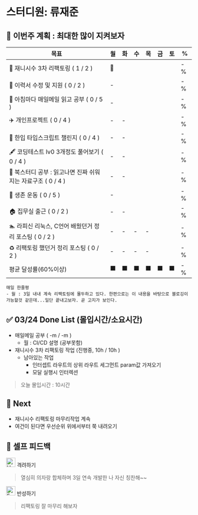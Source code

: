 # 스터디원: 류재준

## 🚀 이번주 계획 : 최대한 많이 지켜보자

| 목표                            | 월   | 화   | 수   | 목   | 금   | 토   | %   |
| ------------------------------- | --- | --- | --- | --- | --- | --- | --- |
| 🚗 재니시수 3차 리팩토링 ( 1 / 2 ) |🌠|||||| -% |
| 🏃 이력서 수정 및 지원 ( 0 / 2 ) |-|||||| -% |
| 📰 아침마다 매일메일 읽고 공부 ( 0 / 5 ) |-|||||| -% |
| ✈️ 개인프로젝트 ( 0 / 4 ) |-|-||||| -% |
| 📌 한입 타입스크립트 챌린지 ( 0 / 4 ) |-|-||||| -% |
| 🖋️ 코딩테스트 lv0 3개정도 풀어보기 ( 0 / 4 ) |-|-||||| -% |
| 📖 북스터디 공부 : 읽고나면 진짜 쉬워지는 자료구조 ( 0 / 4 ) |-|-||||| -% |
| 💪 생존 운동 ( 0 / 5 )               |-|||||| -% |
| 🏠 집무실 출근 ( 0 / 2 ) |-|-||||| -% |
| 🏊 라피신 리눅스, C언어 배웠던거 정리 포스팅 ( 0 / 2 ) |-|-|-|-||| -% |
| ♻️ 리팩토링 했던거 정리 포스팅 ( 0 / 2 ) |-|-|-|-||| -%  |
| 평균 달성률(60%이상)      |⬛|⬛|⬛|⬛|⬛|⬛|  -% |


```text
매일 한줄평
- 월 : 3일 내내 계속 리팩토링에 몰두하고 있다. 한편으로는 이 내용을 바탕으로 블로깅이 가능할것 같은데...일단 끝내고보자. 곧 고지가 보인다.
```

## ✅ 03/24 Done List (몰입시간/소요시간) 
- 매일메일 공부 ( -m / -m )
  - 월 : CI/CD 설명 (공부못함)
- 재니시수 3차 리팩토링 작업 (진행중, 10h / 10h )
  - 남아있는 작업
    - 인터셉트 라우트의 상위 라우트 세그먼트 param값 가져오기
    - 모달 실행시 인터렉션
> 오늘 몰입시간 : 10시간

## 🌱 Next
- 재니시수 리팩토링 마무리작업 계속
- 여건이 된다면 우선순위 위에서부터 쭉 내려오기

## 🎉 셀프 피드백

<img src="https://raw.githubusercontent.com/Tarikul-Islam-Anik/Animated-Fluent-Emojis/master/Emojis/Smilies/Hugging%20Face.png" alt="Hugging Face" width="25" height="25"> 격려하기</img>

> 열심히 의자랑 합체하며 3일 연속 개발한 나 자신 칭찬해~~ 

<img src="https://raw.githubusercontent.com/Tarikul-Islam-Anik/Animated-Fluent-Emojis/master/Emojis/Smilies/Face%20with%20Monocle.png" alt="Face with Monocle" width="25" height="25"> 반성하기</img>

> 리팩토링 잘 마무리 해보자
